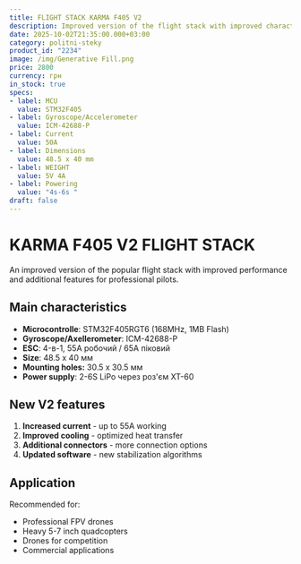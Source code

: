 ```yaml
---
title: FLIGHT STACK KARMA F405 V2
description: Improved version of the flight stack with improved characteristics.
date: 2025-10-02T21:35:00.000+03:00
category: politni-steky
product_id: "2234"
image: /img/Generative Fill.png
price: 2800
currency: грн
in_stock: true
specs:
- label: MCU
  value: STM32F405
- label: Gyroscope/Accelerometer
  value: ICM-42688-P
- label: Current
  value: 50A
- label: Dimensions
  value: 48.5 x 40 mm
- label: WEIGHT
  value: 5V 4A
- label: Powering
  value: "4s-6s "
draft: false
---
```

# KARMA F405 V2 FLIGHT STACK

An improved version of the popular flight stack with improved performance and additional features for professional pilots.

## Main characteristics

* **Microcontrolle**: STM32F405RGT6 (168MHz, 1MB Flash)
* **Gyroscope/Axellerometer**: ICM-42688-P
* **ESC**: 4-в-1, 55А робочий / 65А піковий
* **Size**: 48.5 x 40 мм
* **Mounting holes:** 30.5 x 30.5 мм
* **Power supply**: 2-6S LiPo через роз'єм XT-60

## New V2 features

1. **Increased current** - up to 55A working
2. **Improved cooling**  - optimized heat transfer
3. **Additional connectors** - more connection options
4. **Updated software** - new stabilization algorithms

## Application

Recommended for:

* Professional FPV drones
* Heavy 5-7 inch quadcopters
* Drones for competition
* Commercial applications
